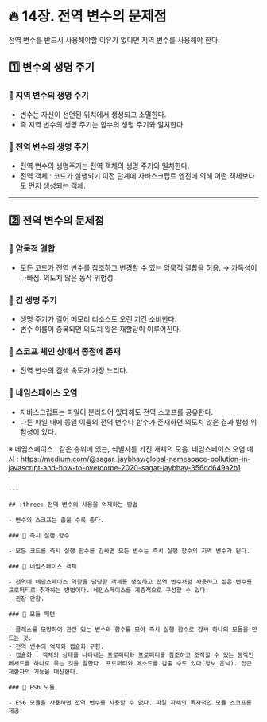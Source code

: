 # :fire: 14장. 전역 변수의 문제점

전역 변수를 반드시 사용해야할 이유가 없다면 지역 변수를 사용해야 한다.

## :one: 변수의 생명 주기

### 📖 지역 변수의 생명 주기

- 변수는 자신이 선언된 위치에서 생성되고 소멸한다.
- 즉 지역 변수의 생명 주기는 함수의 생명 주기와 일치한다.

### 📖 전역 변수의 생명 주기

- 전역 변수의 생명주기는 전역 객체의 생명 주기와 일치한다.
- 전역 객체 : 코드가 실행되기 이전 단계에 자바스크립트 엔진에 의해 어떤 객체보다도 먼저 생성되는 객체.

---

## :two: 전역 변수의 문제점

### 📖 암묵적 결합

- 모든 코드가 전역 변수를 참조하고 변경할 수 있는 암묵적 결합을 허용.
    → 가독성이 나빠짐. 의도치 않은 동작 위험성.

### 📖 긴 생명 주기

- 생명 주기가 길어 메모리 리소스도 오랜 기간 소비한다.
- 변수 이름이 중복되면 의도치 않은 재할당이 이루어진다.


### 📖 스코프 체인 상에서 종점에 존재

- 전역 변수의 검색 속도가 가장 느리다.

### 📖 네임스페이스 오염

- 자바스크립트는 파일이 분리되어 있다해도 전역 스코프를 공유한다.
- 다른 파일 내에 동일 이름의 전역 변수나 함수가 존재하면 의도치 않은 결과 발생 위험성이 있다.

※ 네임스페이스 : 같은 층위에 있는, 식별자를 가진 개체의 모음.
네임스페이스 오염 예시 : https://medium.com/@sagar_jaybhay/global-namespace-pollution-in-javascript-and-how-to-overcome-2020-sagar-jaybhay-356dd649a2b1

```

---

## :three: 전역 변수의 사용을 억제하는 방법

- 변수의 스코프는 좁을 수록 좋다.

### 📖 즉시 실행 함수

- 모든 코드를 즉시 실행 함수를 감싸면 모든 변수는 즉시 실행 함수의 지역 변수가 된다.

### 📖 네임스페이스 객체

- 전역에 네임스페이스 역할을 담당할 객체를 생성하고 전역 변수처럼 사용하고 싶은 변수를 프로퍼티로 추가하는 방법이다. 네임스페이스를 계층적으로 구성할 수 있다. 
- 권장 안함.

### 📖 모듈 패턴

- 클래스를 모방하여 관련 있는 변수와 함수를 모아 즉시 실행 함수로 감싸 하나의 모듈을 만드는 것.
- 전역 변수의 억제와 캡슐화 구현.
- 캡슐화 : 객체의 상태를 나타내는 프로퍼티와 프로퍼티를 참조하고 조작할 수 있는 동작인 메서드를 하나로 묶는 것을 말한다. 프로퍼티와 메소드를 감출 수도 있다(정보 은닉). 접근 제한자의 기능을 대신한다.

### 📖 ES6 모듈

- ES6 모듈을 사용하면 전역 변수를 사용할 수 없다. 파일 자체의 독자적인 모듈 스코프를 제공.

